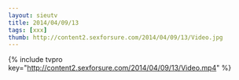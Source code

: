 ```yaml
--- 
layout: sieutv
title: 2014/04/09/13
tags: [xxx]
thumb: http://content2.sexforsure.com/2014/04/09/13/Video.jpg
---
```

{% include tvpro key="http://content2.sexforsure.com/2014/04/09/13/Video.mp4" %} 
